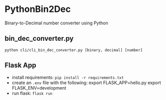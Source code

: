 # PythonBin2Dec
Binary-to-Decimal number converter using Python

## bin_dec_converter.py
`python cli/cli_bin_dec_converter.py [binary, decimal] [number]`

## Flask App
 - install requirements: `pip install -r requirements.txt`
 - create an `.env` file with the following: 
    export FLASK_APP=hello.py
    export FLASK_ENV=development
- run flask: `flask run`
